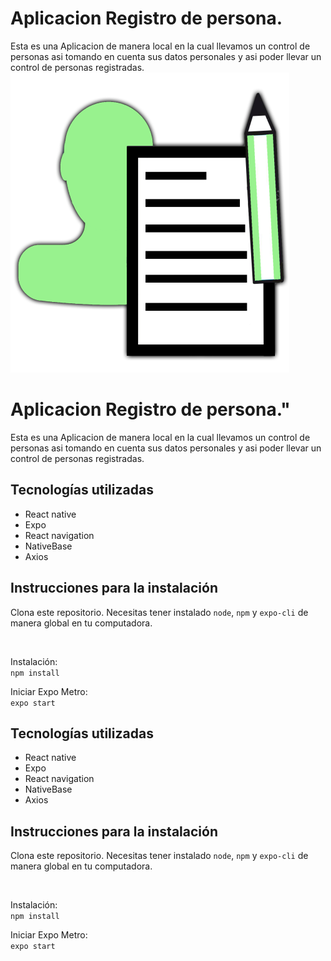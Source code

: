 # Aplicacion Registro de persona.
Esta es una Aplicacion de manera local en la cual llevamos un control de personas asi tomando en cuenta sus datos personales y asi poder llevar un control de personas registradas.
<img src="assets/registro_logo.png">

# Aplicacion Registro de persona."
Esta es una Aplicacion de manera local en la cual llevamos un control de personas asi tomando en cuenta sus datos personales y asi poder llevar un control de personas registradas.

## Tecnologías utilizadas

- React native
- Expo
- React navigation
- NativeBase
- Axios

## Instrucciones para la instalación

Clona este repositorio. Necesitas tener instalado <code>node</code>, <code>npm</code> y <code>expo-cli</code> de manera global en tu computadora.



<br>

Instalación:<br>
<code>npm install</code>

Iniciar Expo Metro:<br>
<code>expo start</code>
## Tecnologías utilizadas

- React native
- Expo
- React navigation
- NativeBase
- Axios

## Instrucciones para la instalación

Clona este repositorio. Necesitas tener instalado <code>node</code>, <code>npm</code> y <code>expo-cli</code> de manera global en tu computadora.



<br>

Instalación:<br>
<code>npm install</code>

Iniciar Expo Metro:<br>
<code>expo start</code>
